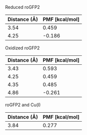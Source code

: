 Reduced roGFP2

| Distance (Å) | PMF [kcal/mol] |
|-----------|-----------|
| 3.54 | 0.459 |
| 4.25 | -0.186 |

Oxidized roGFP2

| Distance (Å) | PMF [kcal/mol] |
|-----------|-----------|
| 3.43 | 0.593 |
| 4.25 | 0.459 |
| 4.35 | 0.485 |
| 4.86 | -0.261 |

roGFP2 and Cu(I)

| Distance (Å) | PMF [kcal/mol] |
|-----------|-----------|
| 3.84 | 0.277 |
